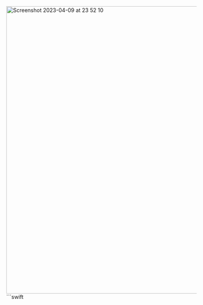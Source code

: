 <img width="763" alt="Screenshot 2023-04-09 at 23 52 10" src="https://user-images.githubusercontent.com/73763976/230800109-b56137bc-6d0b-4e03-a53f-b570332c3b2d.png">
```swift

```
